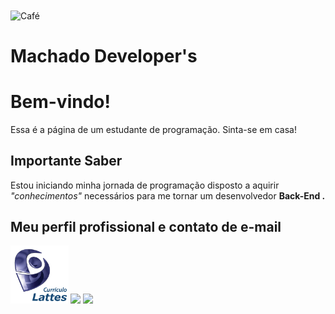 <!DOCTYPE html>

<img src="https://cdn.jsdelivr.net/gh/devicons/devicon/icons/coffeescript/coffeescript-original.svg" alt="Café" width="93" height="93" style="vertical-align:middle">

<html>

<head>
  <h1> Machado Developer's </1>
</head>

<body>

<h1>Bem-vindo!</h1>
<p>Essa é a página de um estudante de programação. Sinta-se em casa!</p>

<h2>Importante Saber</h2>
<p> Estou iniciando minha jornada de programação disposto a aquirir <i> "conhecimentos" </i> necessários para me tornar um desenvolvedor <b> Back-End </>.</p>

<h2>Meu perfil profissional e contato de e-mail </h2>
 
<div>
  <a href="http://lattes.cnpq.br/6094872304423776" target="_blank"><img src="lattes.png" width="93" height="93" target="_blank"></a> 
  <a href = "mailto:machadoadrianosilva@gmail.com"><img src="https://img.shields.io/badge/-Gmail-%23333?style=for-the-badge&logo=gmail&logoColor=white" target="_blank"></a>
  <a href="https://www.linkedin.com/in/adriano-machado-384349a4" target="_blank"><img src="https://img.shields.io/badge/-LinkedIn-%230077B5?style=for-the-badge&logo=linkedin&logoColor=white" target="_blank"></a> 
  
</div>

</body>
</html>
